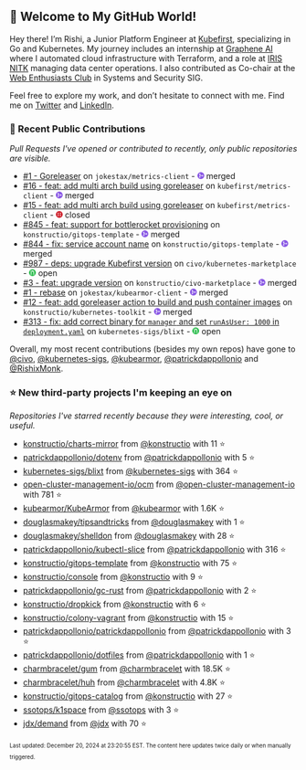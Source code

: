 <!-- DO NOT EDIT THIS FILE DIRECTLY! This file was automatically generated from the tool in this repo. -->

## 🌟 Welcome to My GitHub World!

Hey there! I’m Rishi, a Junior Platform Engineer at [Kubefirst](https://kubefirst.io/), specializing in Go and Kubernetes. My journey includes an internship at [Graphene AI](https://grapheneai.com/) where I automated cloud infrastructure with Terraform, and a role at [IRIS NITK](https://iris.nitk.ac.in/hrms/) managing data center operations. I also contributed as Co-chair at the [Web Enthusiasts Club](https://webclub.nitk.ac.in/) in Systems and Security SIG.

Feel free to explore my work, and don’t hesitate to connect with me. Find me on [Twitter](https://x.com/RishixMonk) and [LinkedIn](https://www.linkedin.com/in/mrrishi373/).
### 🚀 Recent Public Contributions

*Pull Requests I've opened or contributed to recently, only public repositories are visible.*


* [#1 - Goreleaser](https://github.com/jokestax/metrics-client/pull/1) on `jokestax/metrics-client` - <img src="images/github-merged.png" width="12px" height="12px"> merged
* [#16 - feat: add multi arch build using goreleaser](https://github.com/kubefirst/metrics-client/pull/16) on `kubefirst/metrics-client` - <img src="images/github-merged.png" width="12px" height="12px"> merged
* [#15 - feat: add multi arch build using goreleaser](https://github.com/kubefirst/metrics-client/pull/15) on `kubefirst/metrics-client` - <img src="images/github-closed.png" width="12px" height="12px"> closed
* [#845 - feat: support for bottlerocket provisioning](https://github.com/konstructio/gitops-template/pull/845) on `konstructio/gitops-template` - <img src="images/github-merged.png" width="12px" height="12px"> merged
* [#844 - fix: service account name](https://github.com/konstructio/gitops-template/pull/844) on `konstructio/gitops-template` - <img src="images/github-merged.png" width="12px" height="12px"> merged
* [#987 - deps: upgrade Kubefirst version](https://github.com/civo/kubernetes-marketplace/pull/987) on `civo/kubernetes-marketplace` - <img src="images/github-open.png" width="12px" height="12px"> open
* [#3 - feat: upgrade version](https://github.com/konstructio/civo-marketplace/pull/3) on `konstructio/civo-marketplace` - <img src="images/github-merged.png" width="12px" height="12px"> merged
* [#1 - rebase](https://github.com/jokestax/kubearmor-client/pull/1) on `jokestax/kubearmor-client` - <img src="images/github-merged.png" width="12px" height="12px"> merged
* [#12 - feat: add goreleaser action to build and push container images](https://github.com/konstructio/kubernetes-toolkit/pull/12) on `konstructio/kubernetes-toolkit` - <img src="images/github-merged.png" width="12px" height="12px"> merged
* [#313 - fix: add correct binary for `manager` and set `runAsUser: 1000` in `deployment.yaml`](https://github.com/kubernetes-sigs/blixt/pull/313) on `kubernetes-sigs/blixt` - <img src="images/github-open.png" width="12px" height="12px"> open

Overall, my most recent contributions (besides my own repos) have gone to 
[@civo](https://github.com/civo),
[@kubernetes-sigs](https://github.com/kubernetes-sigs),
[@kubearmor](https://github.com/kubearmor),
[@patrickdappollonio](https://github.com/patrickdappollonio)
and [@RishixMonk](https://github.com/RishixMonk).
### ⭐ New third-party projects I'm keeping an eye on

*Repositories I've starred recently because they were interesting, cool, or useful.*


* [konstructio/charts-mirror](https://github.com/konstructio/charts-mirror) from [@konstructio](https://github.com/konstructio) with 11 ⭐️
* [patrickdappollonio/dotenv](https://github.com/patrickdappollonio/dotenv) from [@patrickdappollonio](https://github.com/patrickdappollonio) with 5 ⭐️
* [kubernetes-sigs/blixt](https://github.com/kubernetes-sigs/blixt) from [@kubernetes-sigs](https://github.com/kubernetes-sigs) with 364 ⭐️
* [open-cluster-management-io/ocm](https://github.com/open-cluster-management-io/ocm) from [@open-cluster-management-io](https://github.com/open-cluster-management-io) with 781 ⭐️
* [kubearmor/KubeArmor](https://github.com/kubearmor/KubeArmor) from [@kubearmor](https://github.com/kubearmor) with 1.6K ⭐️
* [douglasmakey/tipsandtricks](https://github.com/douglasmakey/tipsandtricks) from [@douglasmakey](https://github.com/douglasmakey) with 1 ⭐️
* [douglasmakey/shelldon](https://github.com/douglasmakey/shelldon) from [@douglasmakey](https://github.com/douglasmakey) with 28 ⭐️
* [patrickdappollonio/kubectl-slice](https://github.com/patrickdappollonio/kubectl-slice) from [@patrickdappollonio](https://github.com/patrickdappollonio) with 316 ⭐️
* [konstructio/gitops-template](https://github.com/konstructio/gitops-template) from [@konstructio](https://github.com/konstructio) with 75 ⭐️
* [konstructio/console](https://github.com/konstructio/console) from [@konstructio](https://github.com/konstructio) with 9 ⭐️
* [patrickdappollonio/gc-rust](https://github.com/patrickdappollonio/gc-rust) from [@patrickdappollonio](https://github.com/patrickdappollonio) with 2 ⭐️
* [konstructio/dropkick](https://github.com/konstructio/dropkick) from [@konstructio](https://github.com/konstructio) with 6 ⭐️
* [konstructio/colony-vagrant](https://github.com/konstructio/colony-vagrant) from [@konstructio](https://github.com/konstructio) with 15 ⭐️
* [patrickdappollonio/patrickdappollonio](https://github.com/patrickdappollonio/patrickdappollonio) from [@patrickdappollonio](https://github.com/patrickdappollonio) with 3 ⭐️
* [patrickdappollonio/dotfiles](https://github.com/patrickdappollonio/dotfiles) from [@patrickdappollonio](https://github.com/patrickdappollonio) with 1 ⭐️
* [charmbracelet/gum](https://github.com/charmbracelet/gum) from [@charmbracelet](https://github.com/charmbracelet) with 18.5K ⭐️
* [charmbracelet/huh](https://github.com/charmbracelet/huh) from [@charmbracelet](https://github.com/charmbracelet) with 4.8K ⭐️
* [konstructio/gitops-catalog](https://github.com/konstructio/gitops-catalog) from [@konstructio](https://github.com/konstructio) with 27 ⭐️
* [ssotops/k1space](https://github.com/ssotops/k1space) from [@ssotops](https://github.com/ssotops) with 3 ⭐️
* [jdx/demand](https://github.com/jdx/demand) from [@jdx](https://github.com/jdx) with 70 ⭐️

<sup><sub>Last updated: December 20, 2024 at 23:20:55 EST. The content here updates twice daily or when manually triggered.</sup></sub>